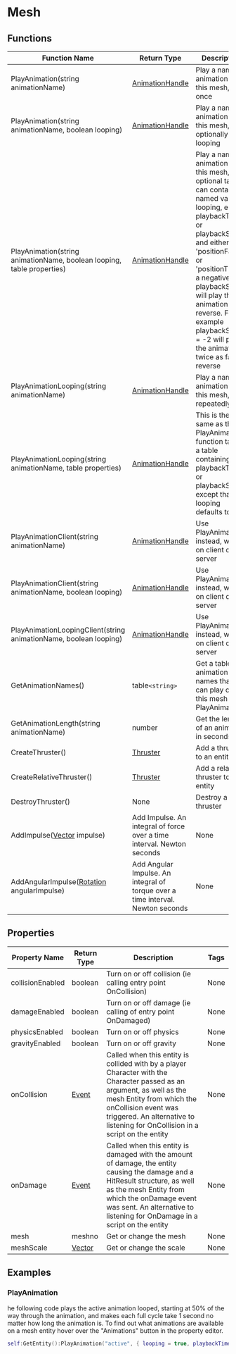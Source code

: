 # Mesh

## Functions

| Function Name                                                          | Return Type                                                                     | Description                                                                                                                                                                                                                                                                                                           | Tags       |
|------------------------------------------------------------------------|---------------------------------------------------------------------------------|-----------------------------------------------------------------------------------------------------------------------------------------------------------------------------------------------------------------------------------------------------------------------------------------------------------------------|------------|
| PlayAnimation(string animationName)                                    | [AnimationHandle](../animation_handle)                                          | Play a named animation on this mesh, once                                                                                                                                                                                                                                                                             | None       |
| PlayAnimation(string animationName, boolean looping)                   | [AnimationHandle](../handles/animation_handle)                                  | Play a named animation on this mesh, optionally looping                                                                                                                                                                                                                                                               | None       |
| PlayAnimation(string animationName, boolean looping, table properties) | [AnimationHandle](../handles/animation_handle)                                  | Play a named animation on this mesh, optional table can contain named values looping, either playbackTime or playbackSpeed and either 'positionFactor' or 'positionTime' a negative playbackSpeed will play the animation in reverse. For example playbackSpeed = -2 will play the animation twice as fast in reverse | None       |
| PlayAnimationLooping(string animationName)                             | [AnimationHandle](../handles/animation_handle)                                  | Play a named animation on this mesh, repeatedly                                                                                                                                                                                                                                                                       | None       |
| PlayAnimationLooping(string animationName, table properties)           | [AnimationHandle](../handles/animation_handle)                                  | This is the same as the PlayAnimation function taking a table containing playbackTime or playbackSpeed except that looping defaults to true                                                                                                                                                                           | None       |
| PlayAnimationClient(string animationName)                              | [AnimationHandle](../handles/animation_handle)                                  | Use PlayAnimation instead, works on client or server                                                                                                                                                                                                                                                                  | Deprecated |
| PlayAnimationClient(string animationName, boolean looping)             | [AnimationHandle](../handles/animation_handle)                                  | Use PlayAnimation instead, works on client or server                                                                                                                                                                                                                                                                  | Deprecated |
| PlayAnimationLoopingClient(string animationName, boolean looping)      | [AnimationHandle](../handles/animation_handle)                                  | Use PlayAnimation instead, works on client or server                                                                                                                                                                                                                                                                  | Deprecated |
| GetAnimationNames()                                                    | table`<string>`                                                                 | Get a table of animation names that you can play on this mesh with PlayAnimation                                                                                                                                                                                                                                      | None       |
| GetAnimationLength(string animationName)                               | number                                                                          | Get the length of an animation in seconds                                                                                                                                                                                                                                                                             | None       |
| CreateThruster()                                                       | [Thruster](../handles/thruster.md)                                                   | Add a thruster to an entity                                                                                                                                                                                                                                                                                           | None       |
| CreateRelativeThruster()                                               | [Thruster](../handles/thruster.md)                                                   | Add a relative thruster to an entity                                                                                                                                                                                                                                                                                  | None       |
| DestroyThruster()                                                      | None                                                                            | Destroy a thruster                                                                                                                                                                                                                                                                                                    | None       |
| AddImpulse([Vector](../types/vector) impulse)                          | Add Impulse. An integral of force over a time interval. Newton seconds          | None                                                                                                                                                                                                                                                                                                                  |
| AddAngularImpulse([Rotation](../types/rotation) angularImpulse)        | Add Angular Impulse. An integral of torque over a time interval. Newton seconds | None                                                                                                                                                                                                                                                                                                                  |

## Properties

| Property Name    | Return Type               | Description                                                                                                                                                                                                                                                  | Tags |
|------------------|---------------------------|--------------------------------------------------------------------------------------------------------------------------------------------------------------------------------------------------------------------------------------------------------------|------|
| collisionEnabled | boolean                   | Turn on or off collision (ie calling entry point OnCollision)                                                                                                                                                                                                | None |
| damageEnabled    | boolean                   | Turn on or off damage (ie calling of entry point OnDamaged)                                                                                                                                                                                                  | None |
| physicsEnabled   | boolean                   | Turn on or off physics                                                                                                                                                                                                                                       | None |
| gravityEnabled   | boolean                   | Turn on or off gravity                                                                                                                                                                                                                                       | None |
| onCollision      | [Event](../types/event)   | Called when this entity is collided with by a player Character with the Character passed as an argument, as well as the mesh Entity from which the onCollision event was triggered. An alternative to listening for OnCollision in a script on the entity    | None |
| onDamage         | [Event](../types/event)   | Called when this entity is damaged with the amount of damage, the entity causing the damage and a HitResult structure, as well as the mesh Entity from which the onDamage event was sent. An alternative to listening for OnDamage in a script on the entity | None |
| mesh             | meshno                    | Get or change the mesh                                                                                                                                                                                                                                       | None |
| meshScale        | [Vector](../types/vector) | Get or change the scale	                                                                                                                                                                                                                                     | None |

## Examples

### PlayAnimation

he following code plays the active animation looped, starting at 50% of the way through the animation, and makes each full cycle take 1 second no matter how long the animation is. To find out what animations are available on a mesh entity hover over the "Animations" button in the property editor.

```lua
self:GetEntity():PlayAnimation("active", { looping = true, playbackTime = 1.0, positionFactor = 0.5 })
```

